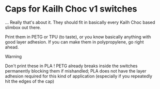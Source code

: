 # Caps for Kailh Choc v1 switches

... Really that's about it. They should fit in basically every Kailh Choc based slimbox out there.

Print them in PETG or TPU (to taste), or you know basically anything with good layer adhesion. If you can make them in polypropylene, go right ahead.

> [!WARNING]
>
> Don't print these in PLA ! PETG already breaks inside the switches permanently blocking them if mishandled; PLA does not have the layer adhesion required for this kind of application (especially if you repeatedly hit the edges of the cap)
